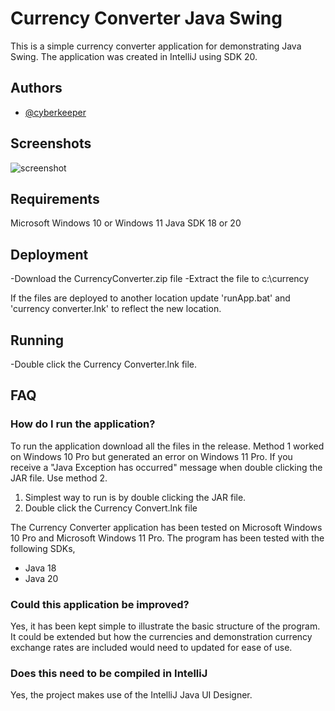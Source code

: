 
# Currency Converter Java Swing

This is a simple currency converter application for demonstrating Java Swing. The application was created in IntelliJ using SDK 20.


## Authors

- [@cyberkeeper](https://github.com/cyberkeeper)


## Screenshots

![screenshot](https://github.com/cyberkeeper/CurrencyConverterGUI/assets/40637121/6596407f-2277-4919-b326-64a6c0b86af8)

## Requirements
Microsoft Windows 10 or Windows 11
Java SDK 18 or 20

## Deployment
-Download the CurrencyConverter.zip file
-Extract the file to c:\currency

If the files are deployed to another location update 'runApp.bat' and 'currency converter.lnk' to reflect the new location.

## Running
-Double click the Currency Converter.lnk file.

## FAQ

### How do I run the application?

To run the application download all the files in the release. Method 1 worked on Windows 10 Pro but generated an error on Windows 11 Pro. If you receive a "Java Exception has occurred" message when double clicking the JAR file. Use method 2.

1. Simplest way to run is by double clicking the JAR file.
2. Double click the Currency Convert.lnk file


The Currency Converter application has been tested on Microsoft Windows 10 Pro and Microsoft Windows 11 Pro.
The program has been tested with the following SDKs,
- Java 18 
- Java 20


### Could this application be improved?

Yes, it has been kept simple to illustrate the basic structure of the program. It could be extended but how the currencies and demonstration currency exchange rates are included would need to updated for ease of use.

### Does this need to be compiled in IntelliJ

Yes, the project makes use of the IntelliJ Java UI Designer.
